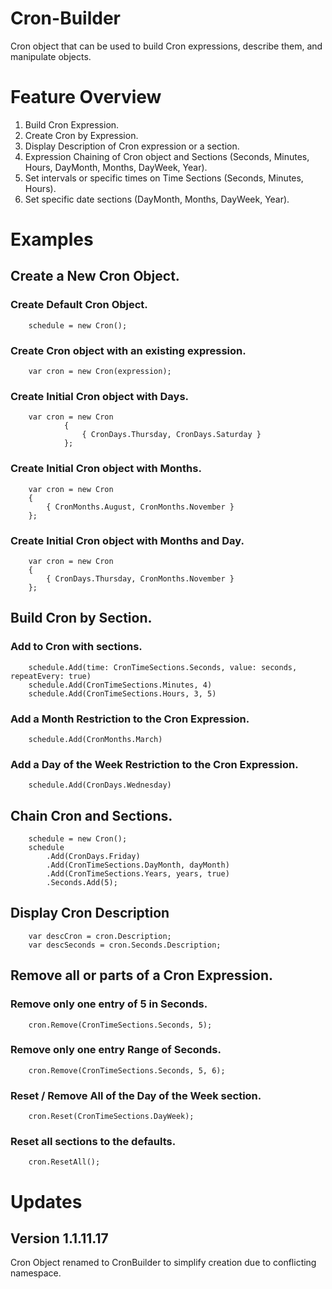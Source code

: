 # Cron-Builder
Cron object that can be used to build Cron expressions, describe them, and manipulate objects.

# Feature Overview
1. Build Cron Expression.
2. Create Cron by Expression.
3. Display Description of Cron expression or a section.
4. Expression Chaining of Cron object and Sections (Seconds, Minutes, Hours, DayMonth, Months, DayWeek, Year).
5. Set intervals or specific times on Time Sections (Seconds, Minutes, Hours).
6. Set specific date sections (DayMonth, Months, DayWeek, Year).
   
# Examples

## Create a New Cron Object.
### Create Default Cron Object.
```
    schedule = new Cron();
```

### Create Cron object with an existing expression.
```
    var cron = new Cron(expression);
```

### Create Initial Cron object with Days.
```
    var cron = new Cron
            {
                { CronDays.Thursday, CronDays.Saturday }
            };
```

### Create Initial Cron object with Months.
```
    var cron = new Cron
    {
        { CronMonths.August, CronMonths.November }
    };
```

### Create Initial Cron object with Months and Day.
```
    var cron = new Cron
    {
        { CronDays.Thursday, CronMonths.November }
    };
```

## Build Cron by Section.
### Add to Cron with sections.
```
    schedule.Add(time: CronTimeSections.Seconds, value: seconds, repeatEvery: true)
    schedule.Add(CronTimeSections.Minutes, 4)
    schedule.Add(CronTimeSections.Hours, 3, 5)
```

### Add a Month Restriction to the Cron Expression.
```
    schedule.Add(CronMonths.March)
```

### Add a Day of the Week Restriction to the Cron Expression.
```
    schedule.Add(CronDays.Wednesday)
```

## Chain Cron and Sections.
```
    schedule = new Cron();
    schedule
        .Add(CronDays.Friday)
        .Add(CronTimeSections.DayMonth, dayMonth)
        .Add(CronTimeSections.Years, years, true)
        .Seconds.Add(5);
```

## Display Cron Description
```
    var descCron = cron.Description;
    var descSeconds = cron.Seconds.Description;
```

## Remove all or parts of a Cron Expression.
### Remove only one entry of 5 in Seconds.
```
    cron.Remove(CronTimeSections.Seconds, 5);                
```

### Remove only one entry Range of Seconds.
```
    cron.Remove(CronTimeSections.Seconds, 5, 6);
```

### Reset / Remove All of the Day of the Week section.
```
    cron.Reset(CronTimeSections.DayWeek);
```

### Reset all sections to the defaults.
```
    cron.ResetAll();
```

# Updates
## Version 1.1.11.17
Cron Object renamed to CronBuilder to simplify creation due to conflicting namespace.